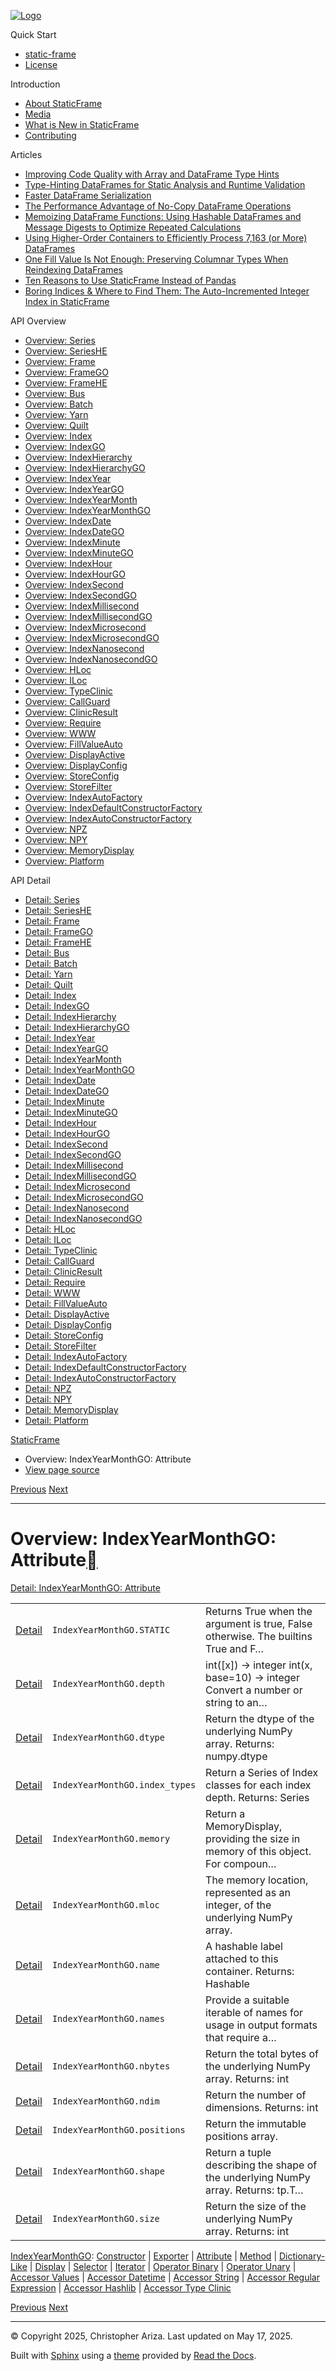[![Logo](../_static/sf-logo-web_icon-small.png)](../index.md)

Quick Start

* [static-frame](../readme.md)
* [License](../license.md)

Introduction

* [About StaticFrame](../intro.md)
* [Media](../intro.md#media)
* [What is New in StaticFrame](../new.md)
* [Contributing](../contributing.md)

Articles

* [Improving Code Quality with Array and DataFrame Type Hints](../articles/guard.md)
* [Type-Hinting DataFrames for Static Analysis and Runtime Validation](../articles/ftyping.md)
* [Faster DataFrame Serialization](../articles/serialize.md)
* [The Performance Advantage of No-Copy DataFrame Operations](../articles/no_copy.md)
* [Memoizing DataFrame Functions: Using Hashable DataFrames and Message Digests to Optimize Repeated Calculations](../articles/hash.md)
* [Using Higher-Order Containers to Efficiently Process 7,163 (or More) DataFrames](../articles/uhoc.md)
* [One Fill Value Is Not Enough: Preserving Columnar Types When Reindexing DataFrames](../articles/fill_value.md)
* [Ten Reasons to Use StaticFrame Instead of Pandas](../articles/upgrade.md)
* [Boring Indices & Where to Find Them: The Auto-Incremented Integer Index in StaticFrame](../articles/aiii.md)

API Overview

* [Overview: Series](series.md)
* [Overview: SeriesHE](series_he.md)
* [Overview: Frame](frame.md)
* [Overview: FrameGO](frame_go.md)
* [Overview: FrameHE](frame_he.md)
* [Overview: Bus](bus.md)
* [Overview: Batch](batch.md)
* [Overview: Yarn](yarn.md)
* [Overview: Quilt](quilt.md)
* [Overview: Index](index.md)
* [Overview: IndexGO](index_go.md)
* [Overview: IndexHierarchy](index_hierarchy.md)
* [Overview: IndexHierarchyGO](index_hierarchy_go.md)
* [Overview: IndexYear](index_year.md)
* [Overview: IndexYearGO](index_year_go.md)
* [Overview: IndexYearMonth](index_year_month.md)
* [Overview: IndexYearMonthGO](index_year_month_go.md)
* [Overview: IndexDate](index_date.md)
* [Overview: IndexDateGO](index_date_go.md)
* [Overview: IndexMinute](index_minute.md)
* [Overview: IndexMinuteGO](index_minute_go.md)
* [Overview: IndexHour](index_hour.md)
* [Overview: IndexHourGO](index_hour_go.md)
* [Overview: IndexSecond](index_second.md)
* [Overview: IndexSecondGO](index_second_go.md)
* [Overview: IndexMillisecond](index_millisecond.md)
* [Overview: IndexMillisecondGO](index_millisecond_go.md)
* [Overview: IndexMicrosecond](index_microsecond.md)
* [Overview: IndexMicrosecondGO](index_microsecond_go.md)
* [Overview: IndexNanosecond](index_nanosecond.md)
* [Overview: IndexNanosecondGO](index_nanosecond_go.md)
* [Overview: HLoc](hloc.md)
* [Overview: ILoc](iloc.md)
* [Overview: TypeClinic](type_clinic.md)
* [Overview: CallGuard](call_guard.md)
* [Overview: ClinicResult](clinic_result.md)
* [Overview: Require](require.md)
* [Overview: WWW](www.md)
* [Overview: FillValueAuto](fill_value_auto.md)
* [Overview: DisplayActive](display_active.md)
* [Overview: DisplayConfig](display_config.md)
* [Overview: StoreConfig](store_config.md)
* [Overview: StoreFilter](store_filter.md)
* [Overview: IndexAutoFactory](index_auto_factory.md)
* [Overview: IndexDefaultConstructorFactory](index_default_constructor_factory.md)
* [Overview: IndexAutoConstructorFactory](index_auto_constructor_factory.md)
* [Overview: NPZ](npz.md)
* [Overview: NPY](npy.md)
* [Overview: MemoryDisplay](memory_display.md)
* [Overview: Platform](platform.md)

API Detail

* [Detail: Series](../api_detail/series.md)
* [Detail: SeriesHE](../api_detail/series_he.md)
* [Detail: Frame](../api_detail/frame.md)
* [Detail: FrameGO](../api_detail/frame_go.md)
* [Detail: FrameHE](../api_detail/frame_he.md)
* [Detail: Bus](../api_detail/bus.md)
* [Detail: Batch](../api_detail/batch.md)
* [Detail: Yarn](../api_detail/yarn.md)
* [Detail: Quilt](../api_detail/quilt.md)
* [Detail: Index](../api_detail/index.md)
* [Detail: IndexGO](../api_detail/index_go.md)
* [Detail: IndexHierarchy](../api_detail/index_hierarchy.md)
* [Detail: IndexHierarchyGO](../api_detail/index_hierarchy_go.md)
* [Detail: IndexYear](../api_detail/index_year.md)
* [Detail: IndexYearGO](../api_detail/index_year_go.md)
* [Detail: IndexYearMonth](../api_detail/index_year_month.md)
* [Detail: IndexYearMonthGO](../api_detail/index_year_month_go.md)
* [Detail: IndexDate](../api_detail/index_date.md)
* [Detail: IndexDateGO](../api_detail/index_date_go.md)
* [Detail: IndexMinute](../api_detail/index_minute.md)
* [Detail: IndexMinuteGO](../api_detail/index_minute_go.md)
* [Detail: IndexHour](../api_detail/index_hour.md)
* [Detail: IndexHourGO](../api_detail/index_hour_go.md)
* [Detail: IndexSecond](../api_detail/index_second.md)
* [Detail: IndexSecondGO](../api_detail/index_second_go.md)
* [Detail: IndexMillisecond](../api_detail/index_millisecond.md)
* [Detail: IndexMillisecondGO](../api_detail/index_millisecond_go.md)
* [Detail: IndexMicrosecond](../api_detail/index_microsecond.md)
* [Detail: IndexMicrosecondGO](../api_detail/index_microsecond_go.md)
* [Detail: IndexNanosecond](../api_detail/index_nanosecond.md)
* [Detail: IndexNanosecondGO](../api_detail/index_nanosecond_go.md)
* [Detail: HLoc](../api_detail/hloc.md)
* [Detail: ILoc](../api_detail/iloc.md)
* [Detail: TypeClinic](../api_detail/type_clinic.md)
* [Detail: CallGuard](../api_detail/call_guard.md)
* [Detail: ClinicResult](../api_detail/clinic_result.md)
* [Detail: Require](../api_detail/require.md)
* [Detail: WWW](../api_detail/www.md)
* [Detail: FillValueAuto](../api_detail/fill_value_auto.md)
* [Detail: DisplayActive](../api_detail/display_active.md)
* [Detail: DisplayConfig](../api_detail/display_config.md)
* [Detail: StoreConfig](../api_detail/store_config.md)
* [Detail: StoreFilter](../api_detail/store_filter.md)
* [Detail: IndexAutoFactory](../api_detail/index_auto_factory.md)
* [Detail: IndexDefaultConstructorFactory](../api_detail/index_default_constructor_factory.md)
* [Detail: IndexAutoConstructorFactory](../api_detail/index_auto_constructor_factory.md)
* [Detail: NPZ](../api_detail/npz.md)
* [Detail: NPY](../api_detail/npy.md)
* [Detail: MemoryDisplay](../api_detail/memory_display.md)
* [Detail: Platform](../api_detail/platform.md)

[StaticFrame](../index.md)

* Overview: IndexYearMonthGO: Attribute
* [View page source](../_sources/api_overview/index_year_month_go-attribute.rst.txt)

[Previous](index_year_month_go-exporter.md "Overview: IndexYearMonthGO: Exporter")
[Next](index_year_month_go-method.md "Overview: IndexYearMonthGO: Method")

---

# Overview: IndexYearMonthGO: Attribute[](#overview-indexyearmonthgo-attribute "Link to this heading")

[Detail: IndexYearMonthGO: Attribute](../api_detail/index_year_month_go-attribute.md#api-detail-indexyearmonthgo-attribute)

|  |  |  |
| --- | --- | --- |
| [Detail](../api_detail/index_year_month_go-attribute.md#api-sig-indexyearmonthgo-static) | `IndexYearMonthGO.STATIC` | Returns True when the argument is true, False otherwise. The builtins True and F… |
| [Detail](../api_detail/index_year_month_go-attribute.md#api-sig-indexyearmonthgo-depth) | `IndexYearMonthGO.depth` | int([x]) -> integer int(x, base=10) -> integer Convert a number or string to an… |
| [Detail](../api_detail/index_year_month_go-attribute.md#api-sig-indexyearmonthgo-dtype) | `IndexYearMonthGO.dtype` | Return the dtype of the underlying NumPy array. Returns: numpy.dtype |
| [Detail](../api_detail/index_year_month_go-attribute.md#api-sig-indexyearmonthgo-index-types) | `IndexYearMonthGO.index_types` | Return a Series of Index classes for each index depth. Returns: Series |
| [Detail](../api_detail/index_year_month_go-attribute.md#api-sig-indexyearmonthgo-memory) | `IndexYearMonthGO.memory` | Return a MemoryDisplay, providing the size in memory of this object. For compoun… |
| [Detail](../api_detail/index_year_month_go-attribute.md#api-sig-indexyearmonthgo-mloc) | `IndexYearMonthGO.mloc` | The memory location, represented as an integer, of the underlying NumPy array. |
| [Detail](../api_detail/index_year_month_go-attribute.md#api-sig-indexyearmonthgo-name) | `IndexYearMonthGO.name` | A hashable label attached to this container. Returns: Hashable |
| [Detail](../api_detail/index_year_month_go-attribute.md#api-sig-indexyearmonthgo-names) | `IndexYearMonthGO.names` | Provide a suitable iterable of names for usage in output formats that require a… |
| [Detail](../api_detail/index_year_month_go-attribute.md#api-sig-indexyearmonthgo-nbytes) | `IndexYearMonthGO.nbytes` | Return the total bytes of the underlying NumPy array. Returns: int |
| [Detail](../api_detail/index_year_month_go-attribute.md#api-sig-indexyearmonthgo-ndim) | `IndexYearMonthGO.ndim` | Return the number of dimensions. Returns: int |
| [Detail](../api_detail/index_year_month_go-attribute.md#api-sig-indexyearmonthgo-positions) | `IndexYearMonthGO.positions` | Return the immutable positions array. |
| [Detail](../api_detail/index_year_month_go-attribute.md#api-sig-indexyearmonthgo-shape) | `IndexYearMonthGO.shape` | Return a tuple describing the shape of the underlying NumPy array. Returns: tp.T… |
| [Detail](../api_detail/index_year_month_go-attribute.md#api-sig-indexyearmonthgo-size) | `IndexYearMonthGO.size` | Return the size of the underlying NumPy array. Returns: int |

[IndexYearMonthGO](index_year_month_go.md#api-overview-indexyearmonthgo): [Constructor](index_year_month_go-constructor.md#api-overview-indexyearmonthgo-constructor) | [Exporter](index_year_month_go-exporter.md#api-overview-indexyearmonthgo-exporter) | [Attribute](#api-overview-indexyearmonthgo-attribute) | [Method](index_year_month_go-method.md#api-overview-indexyearmonthgo-method) | [Dictionary-Like](index_year_month_go-dictionary_like.md#api-overview-indexyearmonthgo-dictionary-like) | [Display](index_year_month_go-display.md#api-overview-indexyearmonthgo-display) | [Selector](index_year_month_go-selector.md#api-overview-indexyearmonthgo-selector) | [Iterator](index_year_month_go-iterator.md#api-overview-indexyearmonthgo-iterator) | [Operator Binary](index_year_month_go-operator_binary.md#api-overview-indexyearmonthgo-operator-binary) | [Operator Unary](index_year_month_go-operator_unary.md#api-overview-indexyearmonthgo-operator-unary) | [Accessor Values](index_year_month_go-accessor_values.md#api-overview-indexyearmonthgo-accessor-values) | [Accessor Datetime](index_year_month_go-accessor_datetime.md#api-overview-indexyearmonthgo-accessor-datetime) | [Accessor String](index_year_month_go-accessor_string.md#api-overview-indexyearmonthgo-accessor-string) | [Accessor Regular Expression](index_year_month_go-accessor_regular_expression.md#api-overview-indexyearmonthgo-accessor-regular-expression) | [Accessor Hashlib](index_year_month_go-accessor_hashlib.md#api-overview-indexyearmonthgo-accessor-hashlib) | [Accessor Type Clinic](index_year_month_go-accessor_type_clinic.md#api-overview-indexyearmonthgo-accessor-type-clinic)

[Previous](index_year_month_go-exporter.md "Overview: IndexYearMonthGO: Exporter")
[Next](index_year_month_go-method.md "Overview: IndexYearMonthGO: Method")

---

© Copyright 2025, Christopher Ariza.
Last updated on May 17, 2025.

Built with [Sphinx](https://www.sphinx-doc.org/) using a
[theme](https://github.com/readthedocs/sphinx_rtd_theme)
provided by [Read the Docs](https://readthedocs.org).
